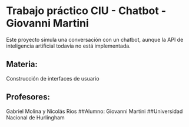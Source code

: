 # Trabajo práctico CIU - Chatbot - Giovanni Martini

Este proyecto simula una conversación con un chatbot, aunque la API de inteligencia artificial todavía no está implementada. 

## Materia:
Construcción de interfaces de usuario
## Profesores:
Gabriel Molina y Nicolás Rios
##Alumno:
Giovanni Martini
##Universidad Nacional de Hurlingham
